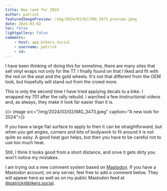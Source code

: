 ```yaml
---
title: New look for 2024
author: patrick
featuredImagePreview: /img/2024/03/02/IMG_3473_preview.jpeg
date: 2024-03-02
toc: false
lightgallery: false
comments:
    - host: app.bikers.social
    - username: patrick
    - id:
---
```


I have been thinking of doing this for sometime, there are many sites that sell vinyl wraps not only for the T7. I finally found on that I liked and fit with the red on the seat and the gold wheels. It's not that different from the OEM look, but hopefully will stand out from the crowd more.

<!--more-->

This is only the second time I have tried applying decals to a bike. I wrapped my 701 after the rally rebuild. I warched a few iinstructional videos and, as always, they make it look far easier than it is.

{{< image src="/img/2024/03/02/IMG_3473.jpeg" caption="A new look for 2024">}}

If you have a large flat surface to apply to then it can be straightforward, but when you get angles, corners and bits of bodywork to fit around it is not quite so easy. A good heat gun helps, but then you have to be careful not to use too much heat.

Still, I think it looks good from a short distance, and onve it gets dirty you won't notice my mistakes.

I am trying out a new comment system based on [Mastodon](https://joinmastodon.org/). If you have a Mastodon account, on any server, feel free to add a comment below. They will appear here as well as on my public Mastodon feed at [@patrick@bikers.social](https://app.bikers.social/@patrick).
